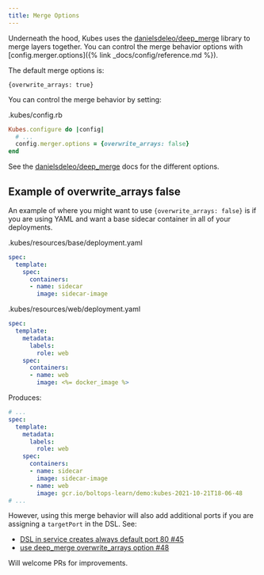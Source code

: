 ```yaml
---
title: Merge Options
---
```


Underneath the hood, Kubes uses the [danielsdeleo/deep_merge](https://github.com/danielsdeleo/deep_merge) library to merge layers together. You can control the merge behavior options with [config.merger.options]({% link _docs/config/reference.md %}).

The default merge options is:

    {overwrite_arrays: true}

You can control the merge behavior by setting:

.kubes/config.rb

```ruby
Kubes.configure do |config|
  # ...
  config.merger.options = {overwrite_arrays: false}
end
```

See the [danielsdeleo/deep_merge](https://github.com/danielsdeleo/deep_merge) docs for the different options.

## Example of overwrite_arrays false

An example of where you might want to use `{overwrite_arrays: false}` is if you are using YAML and want a base sidecar container in all of your deployments.

.kubes/resources/base/deployment.yaml

```yaml
spec:
  template:
    spec:
      containers:
      - name: sidecar
        image: sidecar-image
```

.kubes/resources/web/deployment.yaml

```yaml
spec:
  template:
    metadata:
      labels:
        role: web
    spec:
      containers:
      - name: web
        image: <%= docker_image %>
```

Produces:

```yaml
# ...
spec:
  template:
    metadata:
      labels:
        role: web
    spec:
      containers:
      - name: sidecar
        image: sidecar-image
      - name: web
        image: gcr.io/boltops-learn/demo:kubes-2021-10-21T18-06-48
# ...
```

However, using this merge behavior will also add additional ports if you are assigning a `targetPort` in the DSL. See:

* [DSL in service creates always default port 80 #45](https://github.com/boltops-tools/kubes/issues/45)
* [use deep_merge overwrite_arrays option #48](https://github.com/boltops-tools/kubes/pull/48)

Will welcome PRs for improvements.
